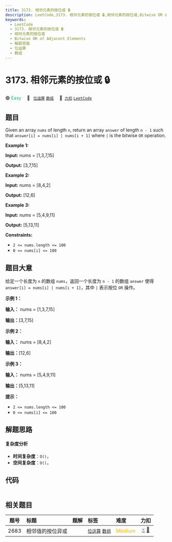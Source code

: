 ```yaml
---
title: 3173. 相邻元素的按位或 🔒
description: LeetCode,3173. 相邻元素的按位或 🔒,相邻元素的按位或,Bitwise OR of Adjacent Elements,解题思路,位运算,数组
keywords:
  - LeetCode
  - 3173. 相邻元素的按位或 🔒
  - 相邻元素的按位或
  - Bitwise OR of Adjacent Elements
  - 解题思路
  - 位运算
  - 数组
---
```


# 3173. 相邻元素的按位或 🔒

🟢 <font color=#15bd66>Easy</font>&emsp; 🔖&ensp; [`位运算`](/tag/bit-manipulation.md) [`数组`](/tag/array.md)&emsp; 🔗&ensp;[`力扣`](https://leetcode.cn/problems/bitwise-or-of-adjacent-elements) [`LeetCode`](https://leetcode.com/problems/bitwise-or-of-adjacent-elements)

## 题目

Given an array `nums` of length `n`, return an array `answer` of length `n - 1` such that `answer[i] = nums[i] | nums[i + 1]` where `|` is the bitwise `OR` operation.



**Example 1:**

**Input:** nums = [1,3,7,15]

**Output:** [3,7,15]

**Example 2:**

**Input:** nums = [8,4,2]

**Output:** [12,6]

**Example 3:**

**Input:** nums = [5,4,9,11]

**Output:** [5,13,11]



**Constraints:**

  * `2 <= nums.length <= 100`
  * `0 <= nums[i] <= 100`


## 题目大意

给定一个长度为 `n` 的数组 `nums`，返回一个长度为 `n - 1` 的数组 `answer` 使得 `answer[i] = nums[i] | nums[i + 1]`，其中 `|` 表示按位 `OR` 操作。



**示例 1：**

**输入：** nums = [1,3,7,15]

**输出：**[3,7,15]



**示例 2：**

**输入：** nums = [8,4,2]

**输出：**[12,6]



**示例 3：**

**输入：** nums = [5,4,9,11]

**输出：**[5,13,11]



**提示：**

  * `2 <= nums.length <= 100`
  * `0 <= nums[i] <= 100`


## 解题思路

#### 复杂度分析

- **时间复杂度**：`O()`，
- **空间复杂度**：`O()`，

## 代码

```javascript

```

## 相关题目

<!-- prettier-ignore -->
| 题号 | 标题 | 题解 | 标签 | 难度 | 力扣 |
| :------: | :------ | :------: | :------ | :------ | :------: |
| 2683 | 相邻值的按位异或 |  |  [`位运算`](/tag/bit-manipulation.md) [`数组`](/tag/array.md) | <font color=#ffb800>Medium</font> | [🀄️](https://leetcode.cn/problems/neighboring-bitwise-xor) [🔗](https://leetcode.com/problems/neighboring-bitwise-xor) |